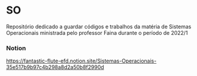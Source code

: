 # SO
Repositório dedicado a guardar códigos e trabalhos da matéria de Sistemas Operacionais ministrada pelo professor Faina durante o período de 2022/1

### Notion
https://fantastic-flute-efd.notion.site/Sistemas-Operacionais-35e517b9b97c4b298a8d2a50b8f2990d
